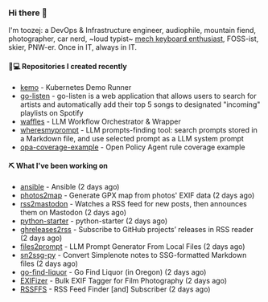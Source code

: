 ### Hi there 👋

I'm toozej: a DevOps & Infrastructure engineer, audiophile, mountain fiend, photographer, car nerd, ~loud typist~ [mech keyboard enthusiast](https://github.com/toozej/keebs), FOSS-ist, skier, PNW-er. Once in IT, always in IT.

#### 👨💻 Repositories I created recently

- [kemo](https://github.com/toozej/kemo) - Kubernetes Demo Runner
- [go-listen](https://github.com/toozej/go-listen) - go-listen is a web application that allows users to search for artists and automatically add their top 5 songs to designated "incoming" playlists on Spotify
- [waffles](https://github.com/toozej/waffles) - LLM Workflow Orchestrator & Wrapper
- [wheresmyprompt](https://github.com/toozej/wheresmyprompt) - LLM prompts-finding tool: search prompts stored in a Markdown file, and use selected prompt as a LLM system prompt
- [opa-coverage-example](https://github.com/toozej/opa-coverage-example) - Open Policy Agent rule coverage example

#### ⛏️ What I've been working on

- [ansible](https://github.com/toozej/ansible) - Ansible (2 days ago)
- [photos2map](https://github.com/toozej/photos2map) - Generate GPX map from photos' EXIF data (2 days ago)
- [rss2mastodon](https://github.com/toozej/rss2mastodon) - Watches a RSS feed for new posts, then announces them on Mastodon (2 days ago)
- [python-starter](https://github.com/toozej/python-starter) - python-starter (2 days ago)
- [ghreleases2rss](https://github.com/toozej/ghreleases2rss) - Subscribe to GitHub projects’ releases in RSS reader (2 days ago)
- [files2prompt](https://github.com/toozej/files2prompt) - LLM Prompt Generator From Local Files (2 days ago)
- [sn2ssg-py](https://github.com/toozej/sn2ssg-py) - Convert Simplenote notes to SSG-formatted Markdown files (2 days ago)
- [go-find-liquor](https://github.com/toozej/go-find-liquor) - Go Find Liquor (in Oregon) (2 days ago)
- [EXIFizer](https://github.com/toozej/EXIFizer) - Bulk EXIF Tagger for Film Photography (2 days ago)
- [RSSFFS](https://github.com/toozej/RSSFFS) - RSS Feed Finder [and] Subscriber (2 days ago)

